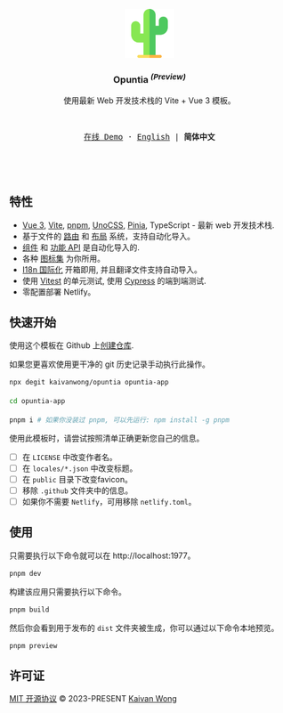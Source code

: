 <p align="center">
  <img width="88px" src="./src/images/logo.svg" />
</p>

<h3 align="center"><b>Opuntia</b> <sup><em>(Preview)</em></sup></h3>

<p align="center">使用最新 Web 开发技术栈的 Vite + Vue 3 模板。</p>

<br/>

<p align="center">
  <samp>
    <a target="_blank" href="https://opuntia.netlify.app">在线 Demo</a> ·
    <a  href="./README.zh-CN.md">English</a> |
    <b>简体中文</b>
  </samp>
</p>

<br />

<p align="center">
  <a href="https://stackblitz.com/github/kaivanwong/opuntia" target="_blank"><img height="32" src="https://developer.stackblitz.com/img/open_in_stackblitz.svg" alt=""></a>
</p>

## 特性

- [Vue 3](https://github.com/vuejs/core), [Vite](https://github.com/vitejs/vite), [pnpm](https://pnpm.io/), [UnoCSS](https://github.com/antfu/unocss), [Pinia](https://pinia.vuejs.org/), TypeScript - 最新 web 开发技术栈.
- 基于文件的 [路由](./src/pages) 和 [布局](./src/layouts) 系统，支持自动化导入。
- [组件](./src/components) 和 [功能 API](https://github.com/antfu/unplugin-auto-import) 是自动化导入的.
- 各种 [图标集](https://github.com/antfu/unocss/tree/main/packages/preset-icons) 为你所用。
- [I18n 国际化](./locales) 开箱即用, 并且翻译文件支持自动导入。
- 使用 [Vitest](https://github.com/vitest-dev/vitest) 的单元测试, 使用 [Cypress](https://cypress.io/) 的端到端测试.
- 零配置部署 Netlify。

## 快速开始

使用这个模板在 Github 上[创建仓库](https://github.com/kaivanwong/opuntia/generate).

如果您更喜欢使用更干净的 git 历史记录手动执行此操作。

```bash
npx degit kaivanwong/opuntia opuntia-app

cd opuntia-app

pnpm i # 如果你没装过 pnpm, 可以先运行: npm install -g pnpm
```

使用此模板时，请尝试按照清单正确更新您自己的信息。

- [ ] 在 `LICENSE` 中改变作者名。
- [ ] 在 `locales/*.json` 中改变标题。
- [ ] 在 `public` 目录下改变favicon。
- [ ] 移除 `.github` 文件夹中的信息。
- [ ] 如果你不需要 `Netlify`，可用移除 `netlify.toml`。

## 使用

只需要执行以下命令就可以在 http://localhost:1977。

```bash
pnpm dev
```

构建该应用只需要执行以下命令。

```bash
pnpm build
```

然后你会看到用于发布的 `dist` 文件夹被生成，你可以通过以下命令本地预览。

```bash
pnpm preview
```

## 许可证

[MIT 开源协议](./LICENSE) © 2023-PRESENT [Kaivan Wong](https://github.com/kaivanwong)
